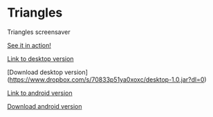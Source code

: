 # Triangles
Triangles screensaver

[See it in action!](https://dl.dropboxusercontent.com/u/64175875/Triangles.webm)

[Link to desktop version](https://github.com/kebapmanager/Triangles/tree/master/desktop/build/libs)

[Download desktop version] (https://www.dropbox.com/s/70833p51ya0xoxc/desktop-1.0.jar?dl=0)

[Link to android version](https://github.com/kebapmanager/Triangles/blob/master/android/build/apk/android-debug-unaligned.apk)

[Download android version](https://www.dropbox.com/s/f5cuhoyx8iuxhib/android-debug-unaligned.apk?dl=0)
